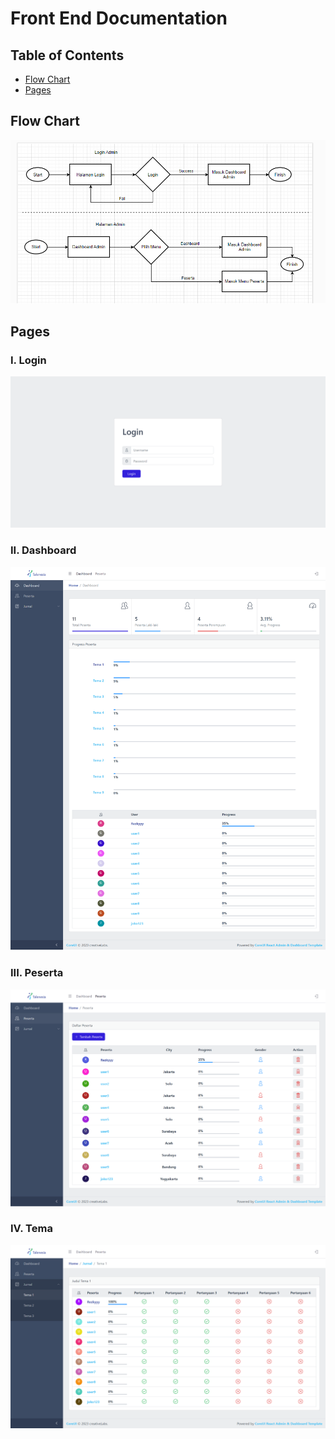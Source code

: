 # Front End Documentation

## Table of Contents

- [Flow Chart](#flow-chart)
- [Pages](#flow-chart)

## Flow Chart

<img src="../public/learing-journal-flowchart-admin.png">

## Pages

### I. Login

  <img src="../public/learing-journal-fe-admin 1.png">

### II. Dashboard

  <img src="../public/learing-journal-fe-admin 2.png">

### III. Peserta

  <img src="../public/learing-journal-fe-admin 3.png">

### IV. Tema

  <img src="../public/learing-journal-fe-admin 4.png">
